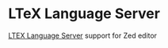 # LTeX Language Server

[LTEX Language Server](https://github.com/valentjn/ltex-ls) support for Zed editor
